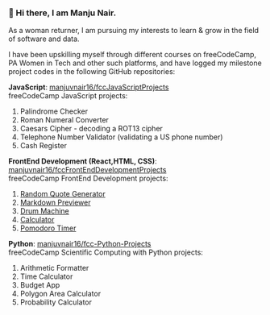 ### 👋 Hi there, I am Manju Nair.

As a woman returner, I am pursuing my interests to learn & grow in the field of software and data. 

I have been upskilling myself through different courses on freeCodeCamp, PA Women in Tech and other such platforms, and have logged my milestone project codes in the following GitHub repositories:
<!--
**manjuvnair16/manjuvnair16** is a ✨ _special_ ✨ repository because its `README.md` (this file) appears on your GitHub profile.

Here are some ideas to get you started:

- 🔭 I’m currently working on ...
- 🌱 I’m currently learning ...
- 👯 I’m looking to collaborate on ...
- 🤔 I’m looking for help with ...
- 💬 Ask me about ...
- 📫 How to reach me: ...
- 😄 Pronouns: ...
- ⚡ Fun fact: ...
-->



**JavaScript**: [manjuvnair16/fccJavaScriptProjects](https://github.com/manjuvnair16/fccJavaScriptProjects)   
freeCodeCamp JavaScript projects:  
1. Palindrome Checker
2. Roman Numeral Converter
3. Caesars Cipher - decoding a ROT13 cipher
4. Telephone Number Validator (validating a US phone number)
5. Cash Register


**FrontEnd Development (React,HTML, CSS)**: [manjuvnair16/fccFrontEndDevelopmentProjects](https://github.com/manjuvnair16/fccFrontEndDevelopmentProjects)  
freeCodeCamp FrontEnd Development projects:
1. [Random Quote Generator](https://manjuvnair16.github.io/RandomQuoteGenerator/) 
2. [Markdown Previewer](https://manjuvnair16.github.io/MarkdownPreviewer/)
3. [Drum Machine](https://manjuvnair16.github.io/DrumMachine/)
4. [Calculator](https://manjuvnair16.github.io/Calculator/)
5. [Pomodoro Timer](https://manjuvnair16.github.io/PomodoroTimer/)


**Python**: [manjuvnair16/fcc-Python-Projects](https://github.com/manjuvnair16/fcc-Python-Projects)  
freeCodeCamp Scientific Computing with Python projects:
1. Arithmetic Formatter 
2. Time Calculator
3. Budget App
4. Polygon Area Calculator
5. Probability Calculator



